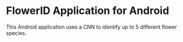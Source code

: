 # FlowerID Application for Android

This Android application uses a CNN to identify up to 5 different flower species.
